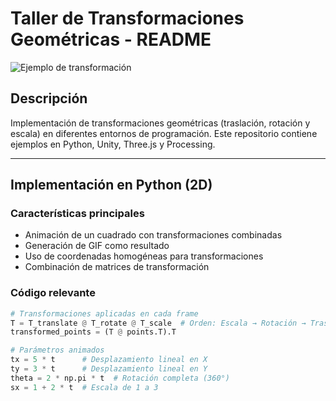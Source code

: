 # Taller de Transformaciones Geométricas - README

![Ejemplo de transformación](transformacion.gif)

## Descripción
Implementación de transformaciones geométricas (traslación, rotación y escala) en diferentes entornos de programación. Este repositorio contiene ejemplos en Python, Unity, Three.js y Processing.

---

## Implementación en Python (2D)

### Características principales
- Animación de un cuadrado con transformaciones combinadas
- Generación de GIF como resultado
- Uso de coordenadas homogéneas para transformaciones
- Combinación de matrices de transformación

### Código relevante
```python
# Transformaciones aplicadas en cada frame
T = T_translate @ T_rotate @ T_scale  # Orden: Escala → Rotación → Traslación
transformed_points = (T @ points.T).T

# Parámetros animados
tx = 5 * t      # Desplazamiento lineal en X
ty = 3 * t      # Desplazamiento lineal en Y
theta = 2 * np.pi * t  # Rotación completa (360°)
sx = 1 + 2 * t  # Escala de 1 a 3